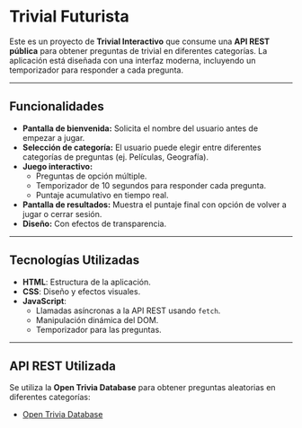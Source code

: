 # Trivial Futurista

Este es un proyecto de **Trivial Interactivo** que consume una **API REST pública** para obtener preguntas de trivial en diferentes categorías. La aplicación está diseñada con una interfaz moderna, incluyendo un temporizador para responder a cada pregunta.

---

## Funcionalidades
- **Pantalla de bienvenida:** Solicita el nombre del usuario antes de empezar a jugar.
- **Selección de categoría:** El usuario puede elegir entre diferentes categorías de preguntas (ej. Películas, Geografía).
- **Juego interactivo:** 
  - Preguntas de opción múltiple.
  - Temporizador de 10 segundos para responder cada pregunta.
  - Puntaje acumulativo en tiempo real.
- **Pantalla de resultados:** Muestra el puntaje final con opción de volver a jugar o cerrar sesión.
- **Diseño:** Con efectos de transparencia.

---

## Tecnologías Utilizadas
- **HTML**: Estructura de la aplicación.
- **CSS**: Diseño y efectos visuales.
- **JavaScript**: 
  - Llamadas asíncronas a la API REST usando `fetch`.
  - Manipulación dinámica del DOM.
  - Temporizador para las preguntas.

---

## API REST Utilizada
Se utiliza la **Open Trivia Database** para obtener preguntas aleatorias en diferentes categorías:
- [Open Trivia Database](https://opentdb.com/api_config.php)



